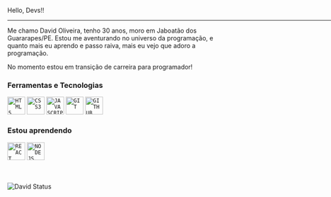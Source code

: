   Hello, Devs!!
  <hr width="850" align="left">
  <p>Me chamo David Oliveira, tenho 30 anos, moro em Jaboatão dos Guararapes/PE. Estou me aventurando no universo da
    programação, e quanto mais eu aprendo e passo raiva, mais eu vejo que adoro a programação.</p>
  <p>No momento estou em transição de carreira para programador!</p>  

 ### Ferramentas e Tecnologias
  <code><img width="40px" src="https://cdn.jsdelivr.net/gh/devicons/devicon/icons/html5/html5-original-wordmark.svg" title = "HTML5"/></code>
  <code><img width="40px" src="https://cdn.jsdelivr.net/gh/devicons/devicon/icons/css3/css3-original-wordmark.svg" title = "CSS3"/></code>
  <code><img width="40px" src="https://cdn.jsdelivr.net/gh/devicons/devicon/icons/javascript/javascript-original.svg" title = "JAVASCRIPT"/></code>
  <code><img width="40px" src="https://cdn.jsdelivr.net/gh/devicons/devicon/icons/git/git-original.svg" title = "GIT"/></code>
  <code><img width="40px" src="https://cdn.jsdelivr.net/gh/devicons/devicon/icons/github/github-original.svg" title = "GITHUB"/></code>
  <br>
 ### Estou aprendendo
<code><img width="40px" src="https://cdn.jsdelivr.net/gh/devicons/devicon@latest/icons/react/react-original-wordmark.svg" title = "REACT"/></code>
<code><img width="40px" src="https://cdn.jsdelivr.net/gh/devicons/devicon@latest/icons/nodejs/nodejs-original-wordmark.svg" title = "NODEJS"/></code>

  <br> <br>
![David Status](https://github-readme-stats.vercel.app/api?username=SrDavidOliveira&show_icons=true&theme=transparent)

<br><br>
